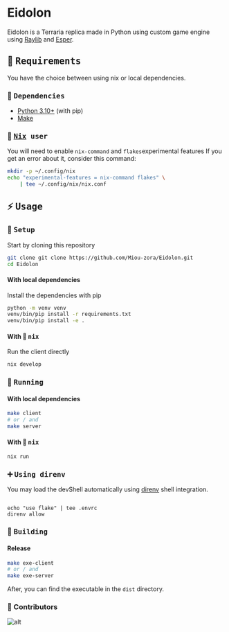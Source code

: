 # Eidolon

Eidolon is a Terraria replica made in Python using custom game engine
using [Raylib](https://www.raylib.com/)
and [Esper](https://pypi.org/project/esper/).

## 📑 <samp>Requirements</samp>

You have the choice between using nix or local dependencies.

### 🔧 <samp>Dependencies</samp>

- [Python 3.10+](https://www.python.org/downloads/) (with pip)
- [Make](https://www.gnu.org/software/make/)

### 🌸 <samp>[Nix](https://nixos.org/download.html) user</samp>

You will need to enable `nix-command` and `flakes`experimental features
If you get an error about it, consider this command:

```sh
mkdir -p ~/.config/nix
echo "experimental-features = nix-command flakes" \
    | tee ~/.config/nix/nix.conf
```

## ⚡ <samp>Usage</samp>

### 🔧 <samp>Setup</samp>

Start by cloning this repository

```sh
git clone git clone https://github.com/Miou-zora/Eidolon.git
cd Eidolon
```

#### With local dependencies

Install the dependencies with pip

```sh
python -m venv venv
venv/bin/pip install -r requirements.txt
venv/bin/pip install -e .
```

#### With 🌸 <samp>nix</samp>

Run the client directly

```sh
nix develop
```

### 🚀 <samp>Running</samp>

#### With local dependencies

```sh
make client
# or / and
make server
```

#### With 🌸 <samp>nix</samp>

```sh
nix run 
```

### ➕ <samp>Using direnv</samp>

You may load the devShell automatically using [direnv](https://direnv.net)
shell integration.

```

echo "use flake" | tee .envrc
direnv allow

```

### 👷 <samp>Building</samp>

#### Release

```sh
make exe-client
# or / and
make exe-server
```

After, you can find the executable in the `dist` directory.

### 🩵 Contributors

![alt](https://contrib.rocks/image?repo=Miou-zora/Eidolon)
